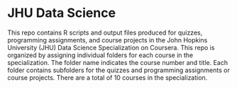 # JHU Data Science
This repo contains R scripts and output files produced for quizzes, programming assignments, and course projects in the John Hopkins University (JHU) Data Science Specialization on Coursera. This repo is organized by assigning individual folders for each course in the specialization. The folder name indicates the course number and title. Each folder contains subfolders for the quizzes and programming assignments or course projects. There are a total of 10 courses in the specialization.
